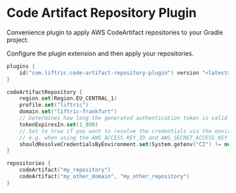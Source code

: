 # Code Artifact Repository Plugin

Convenience plugin to apply AWS CodeArtifact repositories to your Gradle project.

Configure the plugin extension and then apply your repositories.

```kotlin
plugins {
    id("com.liftric.code-artifact-repository-plugin") version "<latest>"
}

codeArtifactRepository {
    region.set(Region.EU_CENTRAL_1)
    profile.set("liftric")
    domain.set("liftric-frankfurt")
    // Determines how long the generated authentication token is valid in seconds
    tokenExpiresIn.set(1_800)
    // Set to true if you want to resolve the credentials via the environment,
    // e.g. when using the AWS_ACCESS_KEY_ID and AWS_SECRET_ACCESS_KEY env variables
    shouldResolveCredentialsByEnvironment.set(System.getenv("CI") != null)
}

repositories {
    codeArtifact("my_repository")
    codeArtifact("my_other_domain", "my_other_repository")
}
```
